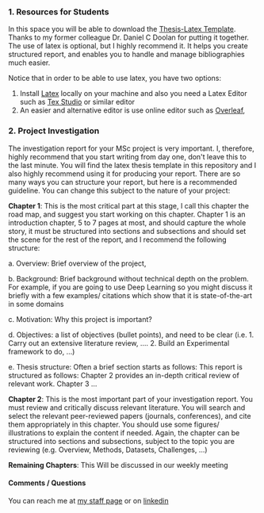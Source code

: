 ### 1. Resources for Students 

In this space you will be able to download the [Thesis-Latex Template](LaTeX-Thesis-Template.zip). Thanks to my former colleague Dr. Daniel C Doolan for putting it together. The use of latex is optional, but I highly recommend it. It helps you create structured report, and enables you to handle and manage bibliographies much easier. 


Notice that in order to be able to use latex, you have two options: 1.	Install [Latex]( https://www.latex-project.org/) locally on your machine and also you need a Latex Editor  such as [Tex Studio]( https://www.texstudio.org/) or similar editor 2.	An easier and alternative editor is use online editor such as [Overleaf](https://www.overleaf.com/), ### 2. Project Investigation

The investigation report for your MSc project is very important. I, therefore, highly recommend that you start writing from day one, don't leave this to the last minute. You will find the latex thesis template in this repository and I also highly recommend using it for producing your report. There are so many ways you can structure your report, but here is a recommended guideline. You can change this subject to the nature of your project: 

**Chapter 1**: This is the most critical part at this stage, I call this chapter the road map, and suggest you start working on this chapter. Chapter 1 is an introduction chapter, 5 to 7 pages at most, and should capture the whole story, it must be structured into sections and subsections and should set the scene for the rest of the report, and I recommend the following structure: 

a. Overview: Brief overview of the project,

b. Background: Brief background without technical depth on the problem. For example, if you are going to use Deep Learning so you might discuss it briefly with a few examples/ citations which show that it is state-of-the-art in some domains

c. Motivation: Why this project is important? 

d. Objectives: a list of objectives (bullet points), and need to be clear (i.e. 1. Carry out an extensive literature review, .... 2. Build an Experimental framework to do, ...)

e. Thesis structure: Often a brief section starts as follows: This report is structured as follows: Chapter 2 provides an in-depth critical review of relevant work. Chapter 3 ...**Chapter 2**: This is the most important part of your investigation report. You must review and critically discuss relevant literature. You will search and select the relevant peer-reviewed papers (journals, conferences), and cite them appropriately in this chapter. You should use some figures/ illustrations to explain the content if needed. Again, the chapter can be structured into sections and subsections, subject to the topic you are reviewing (e.g. Overview, Methods, Datasets, Challenges, ...)

**Remaining Chapters**: This Will be discussed in our weekly meeting

#### Comments / Questions 



You can reach me at [my staff page](https://www3.rgu.ac.uk/dmstaff/elyan-eyad) or on [linkedin](http://www.linkedin.com/in/elyan )

